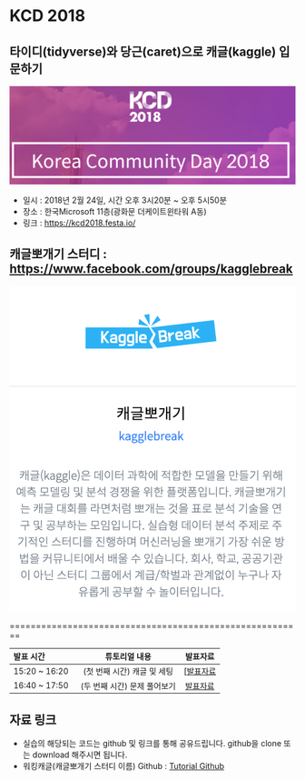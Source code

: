 # KCD 2018 
## 타이디(tidyverse)와 당근(caret)으로 캐글(kaggle) 입문하기
![](img/img1_1.png)

- 일시 : 2018년 2월 24일, 시간 오후 3시20분 ~ 오후 5시50분
- 장소 : 한국Microsoft 11층(광화문 더케이트윈타워 A동)
- 링크 : https://kcd2018.festa.io/

## 캐글뽀개기 스터디 : https://www.facebook.com/groups/kagglebreak

![](img/img1_2.png)

========================================================
<br>

| 발표 시간  | 튜토리얼 내용 | 발표자료 |
| :------------ | :-----------: | :-----------: |
| 15:20 ~ 16:20    | (첫 번째 시간) 캐글 및 세팅|[[발표자료]()|
| 16:40 ~ 17:50   | (두 번째 시간) 문제 풀어보기 |[발표자료](https://github.com/KaggleBreak/walkingkaggle/blob/master/kcd2018/02.end.html)|


## 자료 링크
- 실습의 해당되는 코드는 github 및 링크를 통해 공유드립니다. 
github을 clone 또는 download 해주시면 됩니다.
- 워킹캐글(캐글뽀개기 스터디 이름) Github : [Tutorial Github](https://github.com/KaggleBreak/walkingkaggle)
